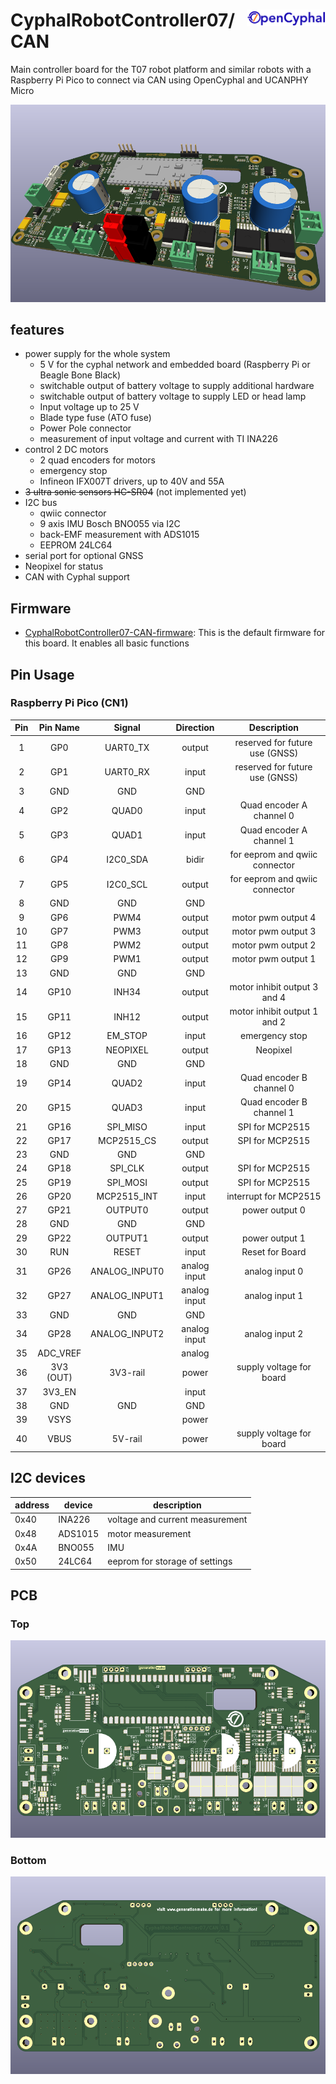 <a href="https://opencyphal.org/"><img align="right" src="https://raw.githubusercontent.com/107-systems/.github/main/logo/opencyphal.svg" width="25%"></a>
CyphalRobotController07/CAN
==================
Main controller board for the T07 robot platform and similar robots with a Raspberry Pi Pico to connect via CAN using OpenCyphal and UCANPHY Micro 

![CyphalRobotController07/CAN rendering](docs/images/CyphalRobotController07-CAN_rendering.png)

## features

- power supply for the whole system
  - 5 V for the cyphal network and embedded board (Raspberry Pi or Beagle Bone Black)
  - switchable output of battery voltage to supply additional hardware
  - switchable output of battery voltage to supply LED or head lamp
  - Input voltage up to 25 V
  - Blade type fuse (ATO fuse)
  - Power Pole connector
  - measurement of input voltage and current with TI INA226
- control 2 DC motors
  - 2 quad encoders for motors
  - emergency stop
  - Infineon IFX007T drivers, up to 40V and 55A
- ~~3 ultra sonic sensors HC-SR04~~ (not implemented yet)
- I2C bus
  - qwiic connector
  - 9 axis IMU Bosch BNO055 via I2C
  - back-EMF measurement with ADS1015
  - EEPROM 24LC64
- serial port for optional GNSS
- Neopixel for status
- CAN with Cyphal support

## Firmware
* [CyphalRobotController07-CAN-firmware](https://github.com/107-systems/CyphalRobotController07-CAN-firmware): This is the default firmware for this board. It enables all basic functions

## Pin Usage

### Raspberry Pi Pico (CN1)

| **Pin** | **Pin Name** | **Signal**    | **Direction** | **Description**                  |
|:-------:|:------------:|:-------------:|:-------------:|:--------------------------------:|
| 1       | GP0          | UART0_TX      | output        | reserved for future use (GNSS)   |
| 2       | GP1          | UART0_RX      | input         | reserved for future use (GNSS)   |
| 3       | GND          | GND           | GND           |                                  |
| 4       | GP2          | QUAD0         | input         | Quad encoder A channel 0         |
| 5       | GP3          | QUAD1         | input         | Quad encoder A channel 1         |
| 6       | GP4          | I2C0_SDA      | bidir         | for eeprom and qwiic connector   |
| 7       | GP5          | I2C0_SCL      | output        | for eeprom and qwiic connector   |
| 8       | GND          | GND           | GND           |                                  |
| 9       | GP6          | PWM4          | output        | motor pwm output 4               |
| 10      | GP7          | PWM3          | output        | motor pwm output 3               |
| 11      | GP8          | PWM2          | output        | motor pwm output 2               |
| 12      | GP9          | PWM1          | output        | motor pwm output 1               |
| 13      | GND          | GND           | GND           |                                  |
| 14      | GP10         | INH34         | output        | motor inhibit output 3 and 4     |
| 15      | GP11         | INH12         | output        | motor inhibit output 1 and 2     |
| 16      | GP12         | EM_STOP       | input         | emergency stop                   |
| 17      | GP13         | NEOPIXEL      | output        | Neopixel                         |
| 18      | GND          | GND           | GND           |                                  |
| 19      | GP14         | QUAD2         | input         | Quad encoder B channel 0         |
| 20      | GP15         | QUAD3         | input         | Quad encoder B channel 1         |
| 21      | GP16         | SPI_MISO      | input         | SPI for MCP2515                  |
| 22      | GP17         | MCP2515_CS    | output        | SPI for MCP2515                  |
| 23      | GND          | GND           | GND           |                                  |
| 24      | GP18         | SPI_CLK       | output        | SPI for MCP2515                  |
| 25      | GP19         | SPI_MOSI      | output        | SPI for MCP2515                  |
| 26      | GP20         | MCP2515_INT   | input         | interrupt for MCP2515            |
| 27      | GP21         | OUTPUT0       | output        | power output 0                   |
| 28      | GND          | GND           | GND           |                                  |
| 29      | GP22         | OUTPUT1       | output        | power output 1                   |
| 30      | RUN          | RESET         | input         | Reset for Board                  |
| 31      | GP26         | ANALOG_INPUT0 | analog input  | analog input 0                   |
| 32      | GP27         | ANALOG_INPUT1 | analog input  | analog input 1                   |
| 33      | GND          | GND           | GND           |                                  |
| 34      | GP28         | ANALOG_INPUT2 | analog input  | analog input 2                   |
| 35      | ADC_VREF     |               | analog        |                                  |
| 36      | 3V3 (OUT)    | 3V3-rail      | power         | supply voltage for board         |
| 37      | 3V3_EN       |               | input         |                                  |
| 38      | GND          | GND           | GND           |                                  |
| 39      | VSYS         |               | power         |                                  |
| 40      | VBUS         | 5V-rail       | power         | supply voltage for board         |

## I2C devices

| address | device  | description                     |
|---------|---------|---------------------------------|
| 0x40    | INA226  | voltage and current measurement |
| 0x48    | ADS1015 | motor measurement               |
| 0x4A    | BNO055  | IMU                             |
| 0x50    | 24LC64  | eeprom for storage of settings  |
## PCB

### Top

![CyphalRobotController07/CAN PCB top](docs/images/CyphalRobotController07-CAN_top.png)

### Bottom

![CyphalRobotController07/CAN PCB bot](docs/images/CyphalRobotController07-CAN_bot.png)
